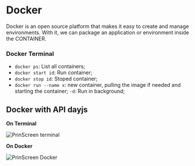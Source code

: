 # Docker

Docker is an open source platform that makes it easy to create and manage environments. With it, we can package an application or environment inside the CONTAINER.

### Docker Terminal

- `docker ps`: List all containers;
- `docker start id`: Run container;
- `docker stop id`: Stoped container;
- `docker run --name x`: new container, pulling the image if needed and starting the container;
`-d`: Run in background;

## Docker with API dayjs

**On Terminal**

![PrinScreen terminal](https://github.com/user-attachments/assets/31e8e1e4-6156-41d6-bb16-ec52c0f66f5b)

**On Docker**

![PrinScreen Docker](https://github.com/user-attachments/assets/f0e4a62d-d527-4c16-9091-7f53aa943825)

